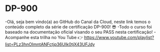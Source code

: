 # DP-900
-Olá, seja bem vindo(a) ao GitHub do Canal da Cloud, neste link temos o conteúdo completo da série de certificação DP-900! 😎
-Todo o curso foi baseado na documentação oficial visando o seu PASS nesta certificação!
-Acompanhe esta trilha no You Tube
👉 https://www.youtube.com/playlist?list=PLz3hnOImntANFctjp36UIk0tjX43UFJdy
